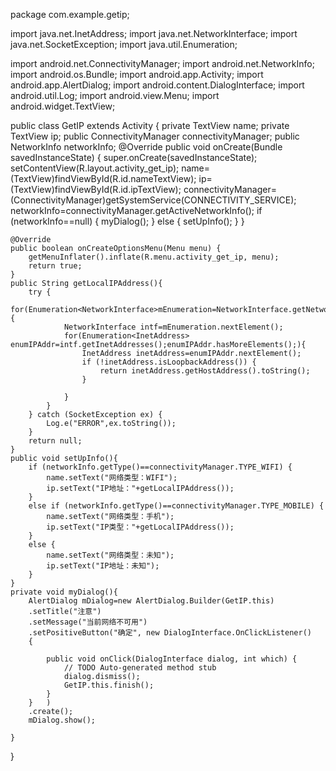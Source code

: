package com.example.getip;

import java.net.InetAddress;
import java.net.NetworkInterface;
import java.net.SocketException;
import java.util.Enumeration;

import android.net.ConnectivityManager;
import android.net.NetworkInfo;
import android.os.Bundle;
import android.app.Activity;
import android.app.AlertDialog;
import android.content.DialogInterface;
import android.util.Log;
import android.view.Menu;
import android.widget.TextView;

public class GetIP extends Activity {
private TextView name;
private TextView ip;
public ConnectivityManager connectivityManager;
public NetworkInfo networkInfo;
    @Override
    public void onCreate(Bundle savedInstanceState) {
        super.onCreate(savedInstanceState);
        setContentView(R.layout.activity_get_ip);
        name=(TextView)findViewById(R.id.nameTextView);
        ip=(TextView)findViewById(R.id.ipTextView);
        connectivityManager=(ConnectivityManager)getSystemService(CONNECTIVITY_SERVICE);
        networkInfo=connectivityManager.getActiveNetworkInfo();
        if (networkInfo==null) {
			myDialog();
		}
        else {
			setUpInfo();
		}
    }

    @Override
    public boolean onCreateOptionsMenu(Menu menu) {
        getMenuInflater().inflate(R.menu.activity_get_ip, menu);
        return true;
    }
    public String getLocalIPAddress(){
    	try {
			for(Enumeration<NetworkInterface>mEnumeration=NetworkInterface.getNetworkInterfaces();mEnumeration.hasMoreElements();){
				NetworkInterface intf=mEnumeration.nextElement();
				for(Enumeration<InetAddress> enumIPAddr=intf.getInetAddresses();enumIPAddr.hasMoreElements();){
					InetAddress inetAddress=enumIPAddr.nextElement();
					if (!inetAddress.isLoopbackAddress()) {
						return inetAddress.getHostAddress().toString();
					}
				
				}
			}
		} catch (SocketException ex) {
			Log.e("ERROR",ex.toString());
		}
    	return null;
    }
    public void setUpInfo(){
    	if (networkInfo.getType()==connectivityManager.TYPE_WIFI) {
			name.setText("网络类型：WIFI");
			ip.setText("IP地址："+getLocalIPAddress());
		}
    	else if (networkInfo.getType()==connectivityManager.TYPE_MOBILE) {
			name.setText("网络类型：手机");
			ip.setText("IP类型："+getLocalIPAddress());
		}
    	else {
			name.setText("网络类型：未知");
			ip.setText("IP地址：未知");
		}
    }
    private void myDialog(){
    	AlertDialog mDialog=new AlertDialog.Builder(GetIP.this)
    	.setTitle("注意")
    	.setMessage("当前网络不可用")
    	.setPositiveButton("确定", new DialogInterface.OnClickListener() 
    	{
			
			public void onClick(DialogInterface dialog, int which) {
				// TODO Auto-generated method stub
				dialog.dismiss();
				GetIP.this.finish();
			}
		} 	)	
		.create();
    	mDialog.show();

    }
}
